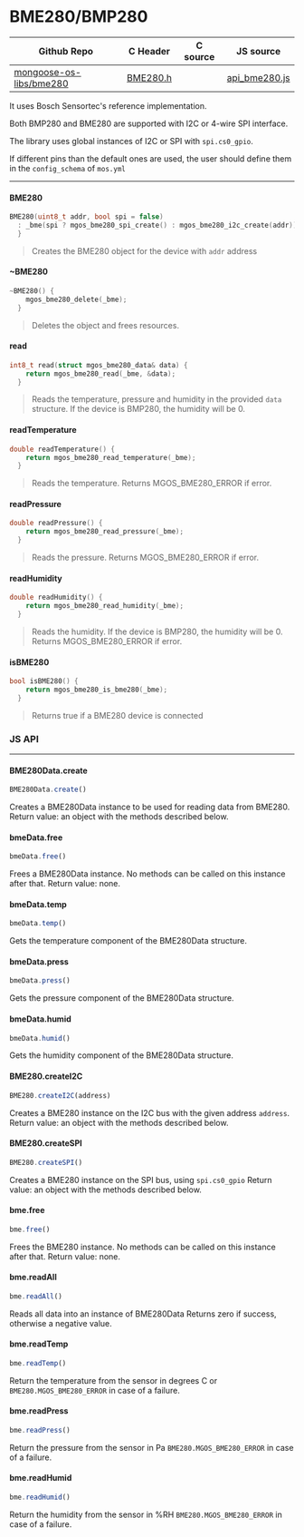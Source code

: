 # BME280/BMP280
| Github Repo | C Header | C source  | JS source |
| ----------- | -------- | --------  | ----------------- |
| [mongoose-os-libs/bme280](https://github.com/mongoose-os-libs/bme280) | [BME280.h](https://github.com/mongoose-os-libs/bme280/blob/master/include/BME280.h) | &nbsp;  | [api_bme280.js](https://github.com/mongoose-os-libs/bme280/blob/master/mjs_fs/api_bme280.js)         |



It uses Bosch Sensortec's reference implementation.

Both BMP280 and BME280 are supported with I2C or 4-wire SPI interface.

The library uses global instances of I2C or SPI with `spi.cs0_gpio`. 

If different pins than the default ones are used, the user should define them in the `config_schema` of `mos.yml`




 ----- 
#### BME280

```c
BME280(uint8_t addr, bool spi = false)
  : _bme(spi ? mgos_bme280_spi_create() : mgos_bme280_i2c_create(addr)) {
  }
```
> 
> Creates the BME280 object for the device with `addr` address
>    
#### ~BME280

```c
~BME280() {
    mgos_bme280_delete(_bme);
  }
```
> 
> Deletes the object and frees resources.
>    
#### read

```c
int8_t read(struct mgos_bme280_data& data) {
    return mgos_bme280_read(_bme, &data);
  }
```
> 
> Reads the temperature, pressure and humidity in the provided `data` structure.
> If the device is BMP280, the humidity will be 0.
>    
#### readTemperature

```c
double readTemperature() {
    return mgos_bme280_read_temperature(_bme);
  }
```
> 
> Reads the temperature.
> Returns MGOS_BME280_ERROR if error.
>    
#### readPressure

```c
double readPressure() {
    return mgos_bme280_read_pressure(_bme);
  }
```
> 
> Reads the pressure.
> Returns MGOS_BME280_ERROR if error.
>    
#### readHumidity

```c
double readHumidity() {
    return mgos_bme280_read_humidity(_bme);
  }
```
> 
> Reads the humidity.
> If the device is BMP280, the humidity will be 0.
> Returns MGOS_BME280_ERROR if error.
>    
#### isBME280

```c
bool isBME280() {
    return mgos_bme280_is_bme280(_bme);
  }
```
> 
> Returns true if a BME280 device is connected
>    

### JS API

 --- 
#### BME280Data.create

```javascript
BME280Data.create()
```
Creates a BME280Data instance to be used for reading data from BME280.
Return value: an object with the methods described below.
#### bmeData.free

```javascript
bmeData.free()
```
Frees a BME280Data instance.
No methods can be called on this instance after that.
Return value: none.
#### bmeData.temp

```javascript
bmeData.temp()
```
Gets the temperature component of the BME280Data structure.
#### bmeData.press

```javascript
bmeData.press()
```
Gets the pressure component of the BME280Data structure.
#### bmeData.humid

```javascript
bmeData.humid()
```
Gets the humidity component of the BME280Data structure.
#### BME280.createI2C

```javascript
BME280.createI2C(address)
```
Creates a BME280 instance on the I2C bus with the given address `address`.
Return value: an object with the methods described below.
#### BME280.createSPI

```javascript
BME280.createSPI()
```
Creates a BME280 instance on the SPI bus, using `spi.cs0_gpio`
Return value: an object with the methods described below.
#### bme.free

```javascript
bme.free()
```
Frees the  BME280 instance.
No methods can be called on this instance after that.
Return value: none.
#### bme.readAll

```javascript
bme.readAll()
```
Reads all data into an instance of BME280Data
Returns zero if success, otherwise a negative value.
#### bme.readTemp

```javascript
bme.readTemp()
```
Return the temperature from the sensor in degrees C or
`BME280.MGOS_BME280_ERROR` in case of a failure.
#### bme.readPress

```javascript
bme.readPress()
```
Return the pressure from the sensor in Pa
`BME280.MGOS_BME280_ERROR` in case of a failure.
#### bme.readHumid

```javascript
bme.readHumid()
```
Return the humidity from the sensor in %RH
`BME280.MGOS_BME280_ERROR` in case of a failure.
